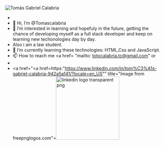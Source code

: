 ![Tomás Gabriel Calabria](https://user-images.githubusercontent.com/81932784/124131750-7b8fdb00-da56-11eb-9c0e-12a6fb78b8cb.gif)

- 
- 👋 Hi, I’m @Tomascalabria
- 👀 I’m interested in learning and hopefuly in the future, getting the chance of developing myself as a full stack developer and keep on learning new techonologies day by day.
- Also i am a law student.
- 🌱 I’m currently learning these technologies: HTML,Css and JavaScript.
- 📫 How to reach me <a href= "mailto: totocalabria.tc@gmail.com" </a> or
- 
-    <a href="<a href=https:"https://www.linkedin.com/in/tom%C3%A1s-gabriel-calabria-942a5a141/?locale=en_US"" title="Image from freepnglogos.com"><img src="https://www.freepnglogos.com/uploads/linkedin-logo-transparent-png-16.png" width="200" alt="linkedin logo transparent png" /> </a>

<!---
Tomascalabria/Tomascalabria is a ✨ special ✨ repository because its `README.md` (this file) appears on your GitHub profile.
You can click the Preview link to take a look at your changes.
--->
